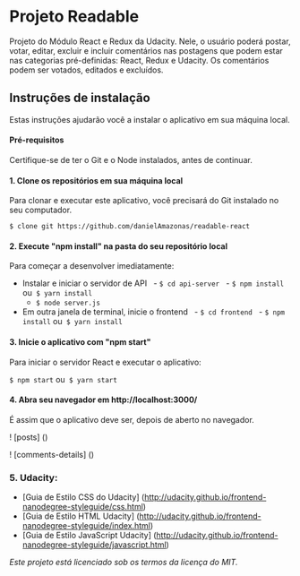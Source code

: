 # Projeto Readable

Projeto do Módulo React e Redux da Udacity. Nele, o usuário poderá postar, votar, editar, excluir e incluir comentários nas postagens que podem estar nas categorias pré-definidas: React, Redux e Udacity. Os comentários podem ser votados, editados e excluídos.

## Instruções de instalação

Estas instruções ajudarão você a instalar o aplicativo em sua máquina local.

#### Pré-requisitos

Certifique-se de ter o Git e o Node instalados, antes de continuar.

#### 1. Clone os repositórios em sua máquina local

Para clonar e executar este aplicativo, você precisará do Git instalado no seu computador.

`$ clone git https://github.com/danielAmazonas/readable-react`

#### 2. Execute "npm install" na pasta do seu repositório local

Para começar a desenvolver imediatamente:

- Instalar e iniciar o servidor de API
  - `$ cd api-server`
  - `$ npm install` ou` $ yarn install`
  - `$ node server.js`
- Em outra janela de terminal, inicie o frontend
  - `$ cd frontend`
  - `$ npm install` ou` $ yarn install`

#### 3. Inicie o aplicativo com "npm start"

Para iniciar o servidor React e executar o aplicativo:

`$ npm start` ou` $ yarn start`

#### 4. Abra seu navegador em http://localhost:3000/

É assim que o aplicativo deve ser, depois de aberto no navegador.

! [posts] ()

! [comments-details] ()

### 5. Udacity:

- [Guia de Estilo CSS do Udacity] (http://udacity.github.io/frontend-nanodegree-styleguide/css.html)
- [Guia de Estilo HTML Udacity] (http://udacity.github.io/frontend-nanodegree-styleguide/index.html)
- [Guia de Estilo JavaScript Udacity] (http://udacity.github.io/frontend-nanodegree-styleguide/javascript.html)

_Este projeto está licenciado sob os termos da licença do MIT._
